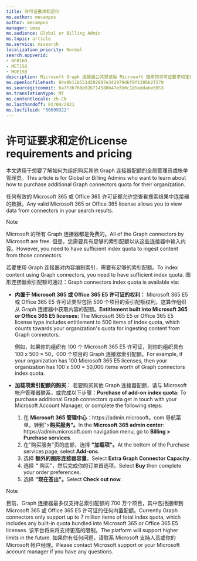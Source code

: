 ```yaml
---
title: 许可证要求和定价
ms.author: mecampos
author: mecampos
manager: umas
ms.audience: Global or Billing Admin
ms.topic: article
ms.service: mssearch
localization_priority: Normal
search.appverid:
- BFB160
- MET150
- MOE150
description: Microsoft Graph 连接器公共预览版 Microsoft 搜索的许可证要求和定价
ms.openlocfilehash: 84a9b11b551d202807e342979d6f8f130bb2f270
ms.sourcegitcommit: 6a7f36769e92b714588b47efb0c185eddabe6953
ms.translationtype: MT
ms.contentlocale: zh-CN
ms.lasthandoff: 02/04/2021
ms.locfileid: "50099322"
---
```

<!---Previous ms.author: rusamai --->

# <a name="license-requirements-and-pricing"></a><span data-ttu-id="7ba98-103">许可证要求和定价</span><span class="sxs-lookup"><span data-stu-id="7ba98-103">License requirements and pricing</span></span>

<span data-ttu-id="7ba98-104">本文适用于想要了解如何为组织购买其他 Graph 连接器配额的全局管理员或帐单管理员。</span><span class="sxs-lookup"><span data-stu-id="7ba98-104">This article is for Global or Billing Admins who want to learn about how to purchase additional Graph connectors quota for their organization.</span></span>

<span data-ttu-id="7ba98-105">任何有效的 Microsoft 365 或 Office 365 许可证都允许您查看搜索结果中连接器的数据。</span><span class="sxs-lookup"><span data-stu-id="7ba98-105">Any valid Microsoft 365 or Office 365 license allows you to view data from connectors in your search results.</span></span>

>[!NOTE]
><span data-ttu-id="7ba98-106">Microsoft 的所有 Graph 连接器都是免费的。</span><span class="sxs-lookup"><span data-stu-id="7ba98-106">All of the Graph connectors by Microsoft are free.</span></span> <span data-ttu-id="7ba98-107">但是，您需要具有足够的索引配额以从这些连接器中输入内容。</span><span class="sxs-lookup"><span data-stu-id="7ba98-107">However, you need to have sufficient index quota to ingest content from those connectors.</span></span>

<span data-ttu-id="7ba98-108">若要使用 Graph 连接器对内容编制索引，需要有足够的索引配额。</span><span class="sxs-lookup"><span data-stu-id="7ba98-108">To index content using Graph connectors, you need to have sufficient index quota.</span></span> <span data-ttu-id="7ba98-109">图形连接器索引配额可通过：</span><span class="sxs-lookup"><span data-stu-id="7ba98-109">Graph connectors index quota is available via:</span></span>

- <span data-ttu-id="7ba98-110">**内置于 Microsoft 365 或 Office 365 E5 许可证的权利：** Microsoft 365 E5 或 Office 365 E5 许可证类型包括 500 个项目的索引配额权利，这算作组织从 Graph 连接器中获取内容的配额。</span><span class="sxs-lookup"><span data-stu-id="7ba98-110">**Entitlement built into Microsoft 365 or Office 365 E5 licenses:** The Microsoft 365 E5 or Office 365 E5 license type includes entitlement to 500 items of index quota, which counts towards your organization's quota for ingesting content from Graph connectors.</span></span>

    <span data-ttu-id="7ba98-111">例如，如果你的组织有 100 个 Microsoft 365 E5 许可证，则你的组织具有 100 x 500 = 50，000 个项目的 Graph 连接器索引配额。</span><span class="sxs-lookup"><span data-stu-id="7ba98-111">For example, if your organization has 100 Microsoft 365 E5 licenses, then your organization has 100 x 500 = 50,000 items worth of Graph connectors index quota.</span></span>
- <span data-ttu-id="7ba98-112">**加载项索引配额的购买：** 若要购买其他 Graph 连接器配额，请与 Microsoft 帐户管理器联系，或完成以下步骤：</span><span class="sxs-lookup"><span data-stu-id="7ba98-112">**Purchase of add-on index quota:** To purchase additional Graph connectors quota get in touch with your Microsoft Account Manager, or complete the following steps:</span></span>

    1. <span data-ttu-id="7ba98-113">在 **Microsoft 365 管理中心**：https://<span>admin.microsoft。</span>com 导航菜单，转到">**购买服务"。**</span><span class="sxs-lookup"><span data-stu-id="7ba98-113">In the **Microsoft 365 admin center**: https://<span>admin.microsoft.</span>com navigation menu, go to **Billing > Purchase services**.</span></span>
    2. <span data-ttu-id="7ba98-114">在"购买服务"页的底部，选择 **"加载项"。**</span><span class="sxs-lookup"><span data-stu-id="7ba98-114">At the bottom of the Purchase services page, select **Add-ons**.</span></span>
    3. <span data-ttu-id="7ba98-115">选择 **额外的图形连接器容量**。</span><span class="sxs-lookup"><span data-stu-id="7ba98-115">Select **Extra Graph Connector Capacity**.</span></span>
    4. <span data-ttu-id="7ba98-116">选择 **"** 购买"，然后完成你的订单首选项。</span><span class="sxs-lookup"><span data-stu-id="7ba98-116">Select **Buy** then complete your order preferences.</span></span>
    5. <span data-ttu-id="7ba98-117">选择 **"现在签出"。**</span><span class="sxs-lookup"><span data-stu-id="7ba98-117">Select **Check out now**.</span></span>

>[!NOTE]
><span data-ttu-id="7ba98-118">目前，Graph 连接器最多仅支持总索引配额的 700 万个项目，其中包括捆绑到 Microsoft 365 或 Office 365 E5 许可证的任何内置配额。</span><span class="sxs-lookup"><span data-stu-id="7ba98-118">Currently Graph connectors only support up to 7 million items of total index quota, which includes any built-in quota bundled into Microsoft 365 or Office 365 E5 licenses.</span></span> <span data-ttu-id="7ba98-119">该平台将来将支持更高的限制。</span><span class="sxs-lookup"><span data-stu-id="7ba98-119">The platform will support higher limits in the future.</span></span> <span data-ttu-id="7ba98-120">如果你有任何问题，请联系 Microsoft 支持人员或你的 Microsoft 帐户经理。</span><span class="sxs-lookup"><span data-stu-id="7ba98-120">Please contact Microsoft support or your Microsoft account manager if you have any questions.</span></span>

